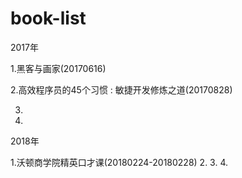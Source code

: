 # book-list

2017年

1.黑客与画家(20170616)

2.高效程序员的45个习惯 : 敏捷开发修炼之道(20170828)

3.

4.

2018年

1.沃顿商学院精英口才课(20180224-20180228)
2.
3.
4.
